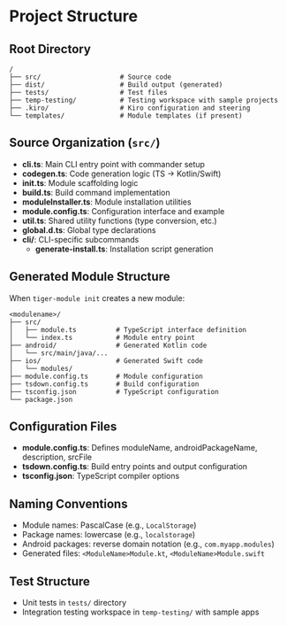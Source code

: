 # Project Structure

## Root Directory

```
/
├── src/                    # Source code
├── dist/                   # Build output (generated)
├── tests/                  # Test files
├── temp-testing/           # Testing workspace with sample projects
├── .kiro/                  # Kiro configuration and steering
└── templates/              # Module templates (if present)
```

## Source Organization (`src/`)

- **cli.ts**: Main CLI entry point with commander setup
- **codegen.ts**: Code generation logic (TS → Kotlin/Swift)
- **init.ts**: Module scaffolding logic
- **build.ts**: Build command implementation
- **moduleInstaller.ts**: Module installation utilities
- **module.config.ts**: Configuration interface and example
- **util.ts**: Shared utility functions (type conversion, etc.)
- **global.d.ts**: Global type declarations
- **cli/**: CLI-specific subcommands
  - **generate-install.ts**: Installation script generation

## Generated Module Structure

When `tiger-module init` creates a new module:

```
<modulename>/
├── src/
│   ├── module.ts          # TypeScript interface definition
│   └── index.ts           # Module entry point
├── android/               # Generated Kotlin code
│   └── src/main/java/...
├── ios/                   # Generated Swift code
│   └── modules/
├── module.config.ts       # Module configuration
├── tsdown.config.ts       # Build configuration
├── tsconfig.json          # TypeScript configuration
└── package.json
```

## Configuration Files

- **module.config.ts**: Defines moduleName, androidPackageName, description, srcFile
- **tsdown.config.ts**: Build entry points and output configuration
- **tsconfig.json**: TypeScript compiler options

## Naming Conventions

- Module names: PascalCase (e.g., `LocalStorage`)
- Package names: lowercase (e.g., `localstorage`)
- Android packages: reverse domain notation (e.g., `com.myapp.modules`)
- Generated files: `<ModuleName>Module.kt`, `<ModuleName>Module.swift`

## Test Structure

- Unit tests in `tests/` directory
- Integration testing workspace in `temp-testing/` with sample apps
